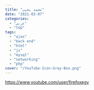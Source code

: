 ```yaml
---
title: "محمد يحيى"
date: "2021-03-07"
categories:
  - "عربي"
  - "top"
tags:
  - "ajax"
  - "back end"
  - "html"
  - "js"
  - "mysql"
  - "networking"
  - "php"
cover: "/YouTube-Icon-Gray-Box.png"
---
```


https://www.youtube.com/user/firefoxegy
